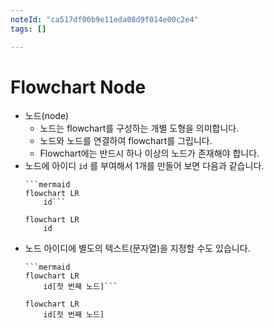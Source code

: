 ```yaml
---
noteId: "ca517df00b9e11eda08d9f014e00c2e4"
tags: []

---
```


# Flowchart Node
- 노드(node)
  - 노드는 flowchart를 구성하는 개별 도형을 의미합니다.
  - 노드와 노드를 연결하여 flowchart를 그립니다.
  - Flowchart에는 반드시 하나 이상의 노드가 존재해야 합니다.
- 노드에 아이디 `id` 를 부여해서 1개를 만들어 보면 다음과 같습니다.
    ```
    ```mermaid
    flowchart LR
        id```
    ```
    ```mermaid
    flowchart LR
        id
    ```
- 노드 아이디에 별도의 텍스트(문자열)을 지정할 수도 있습니다.
    ```
    ```mermaid
    flowchart LR
        id[첫 번째 노드]```
    ```
    ```mermaid
    flowchart LR
        id[첫 번째 노드]
    ```
